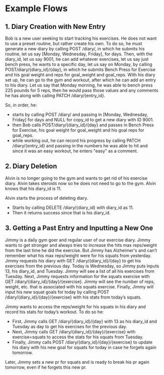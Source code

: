 # Example Flows

## 1. Diary Creation with New Entry

Bob is a new user seeking to start tracking his exercises. He does not want to use a preset routine, but rather create his own. To do so, he must generate a new diary by calling POST /diary/, in which he submits his routine, let us say [Monday, Wednesday, Friday], for days. Then, with the diary_id, let us say 9001, he can add whatever exercises, let us say just bench press, he wants to a specific day, let us say on Monday, by calling POST/diary/{diary_id}/{day}, in which he submits Bench Press for Exercise and his goal weight and reps for goal_weight and goal_reps. With his diary set up, he can go to the gym and workout, after which he can add an entry to his diary. Let us say that Monday morning, he was able to bench press 225 pounds for 5 reps, then he would pass those values and any comments he has along with calling PATCH /diary/{entry_id}.

So, in order, he:

- starts by calling POST /diary/ and passing in [Monday, Wednesday, Friday] for days and NULL for copy_id to get a new diary with ID 9001.
- then Bob calls POST/diary/{diary_id}/{day} and passes in Bench Press for Exercise, his goal weight for goal_weight and his goal reps for goal_reps.
- while working out, he can record his progress by calling PATCH /diary/{entry_id} and passing in the numbers he was able to hit and since it was an easy workout, he enters "easy" as a comment.

## 2. Diary Deletion

Alvin is no longer going to the gym and wants to get rid of his exercise diary. Alvin takes steroids now so he does not need to go to the gym. Alvin knows that his diary_id is 11.

Alvin starts the process of deleting diary.

- Starts by calling DELETE /diary/{diary_id} with diary_id as 11.
- Then it returns success since that is his diary_id.

## 3. Getting a Past Entry and Inputting a New One

Jimmy is a daily gym goer and regular user of our exercise diary. Jimmy wants to get stronger and always tries to increase the hits max reps/weight from the last time he did the exercise. But Jimmy has Alzheimer's and can’t remember what his max reps/weight were for his squats from yesterday. Jimmy requests his diary with GET /diary/{diary_id}/{day} to get his exercises from the previous day. Today is Wednesday, so Jimmy puts inputs 13, his diary_id, and Tuesday. Jimmy will see a list of all his exercises from Tuesday. Next, Jimmy requests information for the squats exercise with GET /diary/{diary_id}/{day}/{exercise}. Jimmy will see the number of reps, weight, etc. that is associated with his squats exercise. Finally, Jimmy will input his new squat goals for today by calling POST /diary/{diary_id}/{day}/{exercise} with his stats from today’s squats.

Jimmy wants to access the reps/weight for his squats in his diary and record his stats for today’s workout. To do so he:

- First, Jimmy calls GET /diary/{diary_id}/{day} with 13 as his diary_id and Tuesday as day to get his exercises for the previous day.
- Next, Jimmy calls GET /diary/{diary_id}/{day}/{exercise} with exercise=squats to access the stats for his squats from Tuesday.
- Finally, Jimmy calls POST /diary/{diary_id}/{day}/{exercise} to update his diary with his new goal for squats for today in case he forgets again tomorrow.

Later, Jimmy sets a new pr for squats and is ready to break his pr again tomorrow, even if he forgets this new pr.

